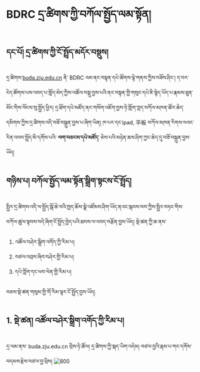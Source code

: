# BDRC དྲ་ཚིགས་ཀྱི་བཀོལ་སྤྱོད་ལམ་སྟོན།

## དང་པོ། དྲ་ཚིགས་ཀྱི་ངོ་སྤྲོད་མདོར་བསྡུས།

དྲ་ཚིགས་[buda.zju.edu.cn](buda.zju.edu.cn) ནི་ BDRC འམ་ནང་བསྟན་དཔེ་ཚོགས་ལྟེ་གནས་ཀྱིས་བཟོས་ཤིང་། ད་བར་ངེད་ཚོགས་པས་འབད་པ་གློད་མེད་ཀྱིས་འཚོལ་བསྡུ་བྱས་པའི་ནང་བསྟན་གྱི་གསུང་དཔེ་ཇི་སྙེད་ཡོད་པ་རྣམས་ཐུན་མོང་གིས་ལོངས་སུ་སྤྱོད་ཕྱིར། དྲ་ཐོག་དཔེ་མཛོད་ནང་གསོག་འཇོག་བྱས་ཏེ་གློག་ཀླད་བཀོལ་མཁན་ཚོར་ཆེད་དམིགས་ཀྱིས་དྲ་ཚིགས་འདི་བཟོ་བསྐྲུན་བྱས་པ་ཞིག་ཡིན། ཁ་པར་དང་ipad, 平板 བཀོལ་མཁན་རིགས་ལའང་རིན་འབབ་སྤྲོད་མི་དགོས་པའི་ **ལག་བཅངས་དཔེ་མཛོད་** ཅེས་པའི་མཉེན་ཆས་ཤིག་ཀྱང་ཆེད་དུ་བཟོ་བསྐྲུན་བྱས་ཡོད།

## གཉིས་པ། བཀོལ་སྤྱོད་ལམ་སྟོན་སྒྲིག་སྟངས་ངོ་སྤྲོད།

སྤྱིར་དྲ་ཚིགས་འདི་ལ་སྤྱོད་སྒོ་ཆེ་བའི་ཁྱད་ཆོས་སྣེ་འཛོམས་ཤིག་ཡོད་ནའང་སྐབས་བབ་ཀྱིས་སྤྱིར་བཏང་གིས་བཀོལ་ཚུལ་སྟབས་བདེ་ཞིག་ངོ་སྤྲོད་བྱེད་པའི་ཐབས་ལ་འབད་བརྩོན་བྱས་ཡོད། སྡེ་ཚན་ཀྱི་ཆ་ནས་
1. འཚོལ་བཤེར་སྒྲིག་འགོད་ཀྱི་རིམ་པ།
2. བཙལ་འབྲས་ཞིབ་བཤེར་གྱི་རིམ་པ།
3. དཔེ་ཀློག་དང་ཕབ་ལེན་གྱི་རིམ་པ།

བཅས་སྡེ་ཚན་གསུམ་གྱི་གོ་རིམ་ལྟར་ངོ་སྤྲོད་བྱས་ཡོད།

## 1. སྡེ་ཚན། འཚོལ་བཤེར་སྒྲིག་འགོད་ཀྱི་རིམ་པ།

དྲ་ལམ་ནས་ buda.zju.edu.cn བྲིས་ཏེ་ཚོལ། དྲ་ཚིགས་ཀྱི་སྐད་ཡིག་འདེམ། བཙལ་བྱའི་རྣམ་པ་གང་དགོས་བདམས་རྗེས་བཙལ་བྱ་ཕྲིས།
![800](images/000000.gif)